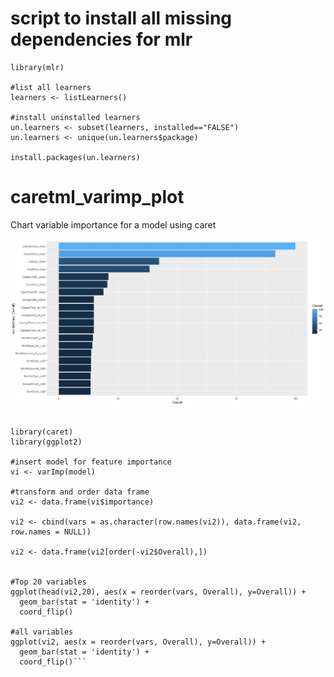 # script to install all missing dependencies for mlr

```#script to install all missing dependencies for mlr
library(mlr)

#list all learners
learners <- listLearners()

#install uninstalled learners
un.learners <- subset(learners, installed=="FALSE")
un.learners <- unique(un.learners$package)

install.packages(un.learners)
```

# caretml_varimp_plot
Chart variable importance for a model using caret

![CaretVarImpImage](https://github.com/ericbrownaustin/images/blob/master/caret_var_imp.PNG)

```#bar chart of important features from a caret ml model

library(caret)
library(ggplot2)

#insert model for feature importance
vi <- varImp(model)

#transform and order data frame
vi2 <- data.frame(vi$importance)

vi2 <- cbind(vars = as.character(row.names(vi2)), data.frame(vi2, row.names = NULL))

vi2 <- data.frame(vi2[order(-vi2$Overall),])


#Top 20 variables
ggplot(head(vi2,20), aes(x = reorder(vars, Overall), y=Overall)) + 
  geom_bar(stat = 'identity') +
  coord_flip()
  
#all variables
ggplot(vi2, aes(x = reorder(vars, Overall), y=Overall)) + 
  geom_bar(stat = 'identity') +
  coord_flip()```
